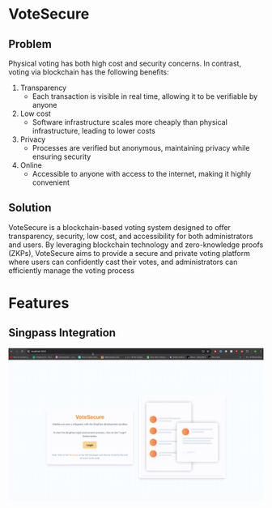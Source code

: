# VoteSecure

## Problem

Physical voting has both high cost and security concerns.
In contrast, voting via blockchain has the following benefits:

1. Transparency
   - Each transaction is visible in real time, allowing it to be verifiable by anyone
2. Low cost
   - Software infrastructure scales more cheaply than physical infrastructure, leading to lower costs
3. Privacy
   - Processes are verified but anonymous, maintaining privacy while ensuring security
4. Online
   - Accessible to anyone with access to the internet, making it highly convenient

## Solution

VoteSecure is a blockchain-based voting system designed to offer transparency, security, low cost, and accessibility for both administrators and users. By leveraging blockchain technology and zero-knowledge proofs (ZKPs), VoteSecure aims to provide a secure and private voting platform where users can confidently cast their votes, and administrators can efficiently manage the voting process

# Features

## Singpass Integration

![Singpass Example](./documentation/images/singpass-example.gif)
